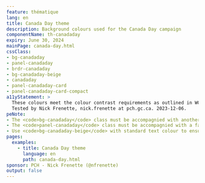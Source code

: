 ```yaml
---
feature: thématique
lang: en
title: Canada Day theme
description: Background colours used for the Canada Day campaign
componentName: th-canadaday
expiry: June 30, 2024
mainPage: canada-day.html
cssClass:
- bg-canadaday
- panel-canadaday
- brdr-canadaday
- bg-canadaday-beige
- canadaday
- panel-canadaday-card
- panel-canadaday-card-compact
a11yStatement: >
  These colours meet the colour contrast requirements as outlined in WCAG 2.1 AA Success Criterion 1.4.3: Contrast (Minimum).
  Tested by Nick Frenette, nick.frenette at pch.gc.ca. 2023-12-06.
peNote:
- The <code>bg-canadaday</code> class must be accompagnied with another dark contrast background colour such as <code>bg-dark</code>
- The <code>panel-canadaday</code> class must be accompagnied with a fall back color such as <code>panel-default</code>
- Use <code>bg-canadaday-beige</code> with standard text colour to ensure sufficient contrast between text and background
pages:
  examples:
    - title: Canada Day theme
      language: en
      path: canada-day.html
sponsor: PCH - Nick Frenette (@nfrenette)
output: false
---
```

